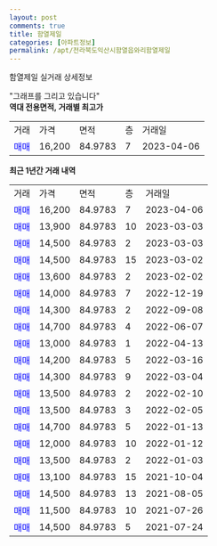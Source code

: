 ```yaml
---
layout: post
comments: true
title: 함열제일
categories: [아파트정보]
permalink: /apt/전라북도익산시함열읍와리함열제일
---
```


함열제일 실거래 상세정보

<script type="text/javascript">
  google.charts.load('current', {'packages':['line', 'corechart']});
  google.charts.setOnLoadCallback(drawChart);

  function drawChart() {
    var data = new google.visualization.DataTable();
    data.addColumn('date', '거래일');
    data.addColumn('number', "매매");
    data.addColumn('number', "전세");
    data.addColumn('number', "전매");

    data.addRows([[new Date(Date.parse("2023-04-06")), 16200, null, null], [new Date(Date.parse("2023-03-03")), 13900, null, null], [new Date(Date.parse("2023-03-03")), 14500, null, null], [new Date(Date.parse("2023-03-02")), 14500, null, null], [new Date(Date.parse("2023-02-02")), 13600, null, null], [new Date(Date.parse("2022-12-19")), 14000, null, null], [new Date(Date.parse("2022-09-08")), 14300, null, null], [new Date(Date.parse("2022-06-07")), 14700, null, null], [new Date(Date.parse("2022-04-13")), 13000, null, null], [new Date(Date.parse("2022-03-16")), 14200, null, null], [new Date(Date.parse("2022-03-04")), 14300, null, null], [new Date(Date.parse("2022-02-10")), 13500, null, null], [new Date(Date.parse("2022-02-05")), 13500, null, null], [new Date(Date.parse("2022-01-13")), 14700, null, null], [new Date(Date.parse("2022-01-12")), 12000, null, null], [new Date(Date.parse("2022-01-03")), 13500, null, null], [new Date(Date.parse("2021-10-04")), 13100, null, null], [new Date(Date.parse("2021-08-05")), 14500, null, null], [new Date(Date.parse("2021-07-26")), 11500, null, null], [new Date(Date.parse("2021-07-24")), 14500, null, null]]);

    var options = {
      hAxis: {
        format: 'yyyy/MM/dd'
      },    
      lineWidth: 0,
      pointsVisible: true,    
      title: '최근 1년간 유형별 실거래가 분포',
      legend: { position: 'bottom' }
    };

    var formatter = new google.visualization.NumberFormat({pattern:'###,###'} );
    formatter.format(data, 1);
    formatter.format(data, 2);
    
    setTimeout(function() {
        var chart = new google.visualization.LineChart(document.getElementById('columnchart_material'));
        chart.draw(data, (options));
        document.getElementById('loading').style.display = 'none';
    }, 200);
  }
</script>


<div id="loading" style="z-index:20; display: block; margin-left: 0px">"그래프를 그리고 있습니다"</div>
<div id="columnchart_material" style="width: 95%; margin-left: 0px; display: block"></div>
<!-- contents start -->
<b>역대 전용면적, 거래별 최고가</b>
<table class="sortable">
    <tr>
      <td>거래</td>
      <td>가격</td>
      <td>면적</td>
      <td>층</td>
      <td>거래일</td>
    </tr>
        <tr>
          <td><a style="color: blue">매매</a></td>
          <td>16,200</td>
          <td>84.9783</td>
          <td>7</td>
          <td>2023-04-06</td>
        </tr>        
    
    
</table>

<b>최근 1년간 거래 내역</b>

<table class="sortable">
    <tr>
      <td>거래</td>
      <td>가격</td>
      <td>면적</td>
      <td>층</td>
      <td>거래일</td>
    </tr>
    <tr>
      <td><a style="color: blue">매매</a></td>
      <td>16,200</td>
      <td>84.9783</td>
      <td>7</td>
      <td>2023-04-06</td>
    </tr>          <tr>
      <td><a style="color: blue">매매</a></td>
      <td>13,900</td>
      <td>84.9783</td>
      <td>10</td>
      <td>2023-03-03</td>
    </tr>          <tr>
      <td><a style="color: blue">매매</a></td>
      <td>14,500</td>
      <td>84.9783</td>
      <td>2</td>
      <td>2023-03-03</td>
    </tr>          <tr>
      <td><a style="color: blue">매매</a></td>
      <td>14,500</td>
      <td>84.9783</td>
      <td>15</td>
      <td>2023-03-02</td>
    </tr>          <tr>
      <td><a style="color: blue">매매</a></td>
      <td>13,600</td>
      <td>84.9783</td>
      <td>2</td>
      <td>2023-02-02</td>
    </tr>          <tr>
      <td><a style="color: blue">매매</a></td>
      <td>14,000</td>
      <td>84.9783</td>
      <td>7</td>
      <td>2022-12-19</td>
    </tr>          <tr>
      <td><a style="color: blue">매매</a></td>
      <td>14,300</td>
      <td>84.9783</td>
      <td>2</td>
      <td>2022-09-08</td>
    </tr>          <tr>
      <td><a style="color: blue">매매</a></td>
      <td>14,700</td>
      <td>84.9783</td>
      <td>4</td>
      <td>2022-06-07</td>
    </tr>          <tr>
      <td><a style="color: blue">매매</a></td>
      <td>13,000</td>
      <td>84.9783</td>
      <td>1</td>
      <td>2022-04-13</td>
    </tr>          <tr>
      <td><a style="color: blue">매매</a></td>
      <td>14,200</td>
      <td>84.9783</td>
      <td>5</td>
      <td>2022-03-16</td>
    </tr>          <tr>
      <td><a style="color: blue">매매</a></td>
      <td>14,300</td>
      <td>84.9783</td>
      <td>9</td>
      <td>2022-03-04</td>
    </tr>          <tr>
      <td><a style="color: blue">매매</a></td>
      <td>13,500</td>
      <td>84.9783</td>
      <td>2</td>
      <td>2022-02-10</td>
    </tr>          <tr>
      <td><a style="color: blue">매매</a></td>
      <td>13,500</td>
      <td>84.9783</td>
      <td>3</td>
      <td>2022-02-05</td>
    </tr>          <tr>
      <td><a style="color: blue">매매</a></td>
      <td>14,700</td>
      <td>84.9783</td>
      <td>5</td>
      <td>2022-01-13</td>
    </tr>          <tr>
      <td><a style="color: blue">매매</a></td>
      <td>12,000</td>
      <td>84.9783</td>
      <td>10</td>
      <td>2022-01-12</td>
    </tr>          <tr>
      <td><a style="color: blue">매매</a></td>
      <td>13,500</td>
      <td>84.9783</td>
      <td>2</td>
      <td>2022-01-03</td>
    </tr>          <tr>
      <td><a style="color: blue">매매</a></td>
      <td>13,100</td>
      <td>84.9783</td>
      <td>15</td>
      <td>2021-10-04</td>
    </tr>          <tr>
      <td><a style="color: blue">매매</a></td>
      <td>14,500</td>
      <td>84.9783</td>
      <td>13</td>
      <td>2021-08-05</td>
    </tr>          <tr>
      <td><a style="color: blue">매매</a></td>
      <td>11,500</td>
      <td>84.9783</td>
      <td>10</td>
      <td>2021-07-26</td>
    </tr>          <tr>
      <td><a style="color: blue">매매</a></td>
      <td>14,500</td>
      <td>84.9783</td>
      <td>5</td>
      <td>2021-07-24</td>
    </tr>      </table>
<!-- contents end -->    

